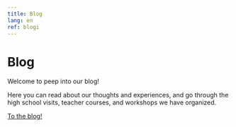 ```yaml
---
title: Blog
lang: en
ref: blogi
---
```


# Blog

Welcome to peep into our blog!

Here you can read about our thoughts and experiences, and go through the high school visits, teacher courses, and workshops we have organized.

<a href="https://opendata-education.github.io/Blog" target="_blank">To the blog!</a>
